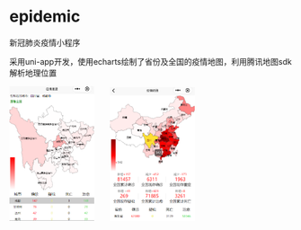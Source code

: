 # epidemic
新冠肺炎疫情小程序

采用uni-app开发，使用echarts绘制了省份及全国的疫情地图，利用腾讯地图sdk解析地理位置

<img src="https://github.com/zycoJamie/epidemic/blob/master/intro-1.jpg" width="30%" height="50%"/>&emsp;&emsp;<img src="https://github.com/zycoJamie/epidemic/blob/master/intro-2.jpg" width="30%" height="50%"/>
